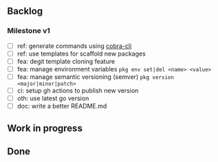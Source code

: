 ## Backlog

### Milestone v1

- [ ] ref: generate commands using [cobra-cli](https://github.com/spf13/cobra-cli)
- [ ] ref: use templates for scaffold new packages
- [ ] fea: degit template cloning feature
- [ ] fea: manage environment variables `pkg env set|del <name> <value>`
- [ ] fea: manage semantic versioning (semver) `pkg version <major|minor|patch>`
- [ ] ci: setup gh actions to publish new version
- [ ] oth: use latest go version
- [ ] doc: write a better README.md

## Work in progress


## Done


